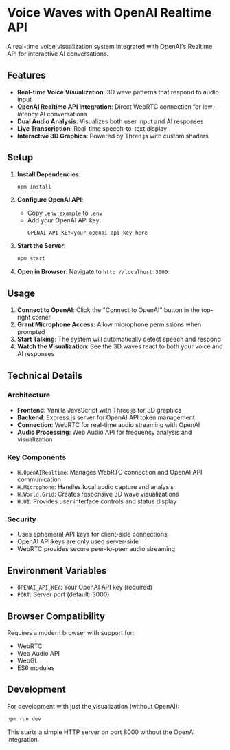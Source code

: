 # Voice Waves with OpenAI Realtime API

A real-time voice visualization system integrated with OpenAI's Realtime API for interactive AI conversations.

## Features

- **Real-time Voice Visualization**: 3D wave patterns that respond to audio input
- **OpenAI Realtime API Integration**: Direct WebRTC connection for low-latency AI conversations
- **Dual Audio Analysis**: Visualizes both user input and AI responses
- **Live Transcription**: Real-time speech-to-text display
- **Interactive 3D Graphics**: Powered by Three.js with custom shaders

## Setup

1. **Install Dependencies**:
   ```bash
   npm install
   ```

2. **Configure OpenAI API**:
   - Copy `.env.example` to `.env`
   - Add your OpenAI API key:
     ```
     OPENAI_API_KEY=your_openai_api_key_here
     ```

3. **Start the Server**:
   ```bash
   npm start
   ```

4. **Open in Browser**:
   Navigate to `http://localhost:3000`

## Usage

1. **Connect to OpenAI**: Click the "Connect to OpenAI" button in the top-right corner
2. **Grant Microphone Access**: Allow microphone permissions when prompted
3. **Start Talking**: The system will automatically detect speech and respond
4. **Watch the Visualization**: See the 3D waves react to both your voice and AI responses

## Technical Details

### Architecture
- **Frontend**: Vanilla JavaScript with Three.js for 3D graphics
- **Backend**: Express.js server for OpenAI API token management
- **Connection**: WebRTC for real-time audio streaming with OpenAI
- **Audio Processing**: Web Audio API for frequency analysis and visualization

### Key Components
- `H.OpenAIRealtime`: Manages WebRTC connection and OpenAI API communication
- `H.Microphone`: Handles local audio capture and analysis
- `H.World.Grid`: Creates responsive 3D wave visualizations
- `H.UI`: Provides user interface controls and status display

### Security
- Uses ephemeral API keys for client-side connections
- OpenAI API keys are only used server-side
- WebRTC provides secure peer-to-peer audio streaming

## Environment Variables

- `OPENAI_API_KEY`: Your OpenAI API key (required)
- `PORT`: Server port (default: 3000)

## Browser Compatibility

Requires a modern browser with support for:
- WebRTC
- Web Audio API
- WebGL
- ES6 modules

## Development

For development with just the visualization (without OpenAI):
```bash
npm run dev
```

This starts a simple HTTP server on port 8000 without the OpenAI integration.